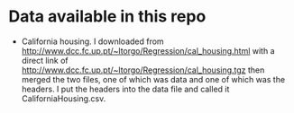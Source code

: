 # Data available in this repo

* California housing. I downloaded from http://www.dcc.fc.up.pt/~ltorgo/Regression/cal_housing.html  with a direct link of http://www.dcc.fc.up.pt/~ltorgo/Regression/cal_housing.tgz then merged the two files, one of which was data and one of which was the headers. I put the headers into the data file and called it CaliforniaHousing.csv.
